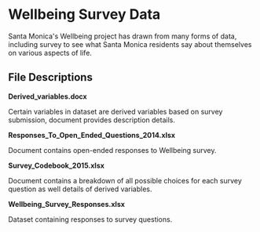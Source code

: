 # Wellbeing Survey Data
Santa Monica's Wellbeing project has drawn from many forms of data, including survey to see what Santa Monica residents say about themselves on various aspects of life.

## File Descriptions
**Derived_variables.docx**

Certain variables in dataset are derived variables based on survey submission, document provides description details.

**Responses_To_Open_Ended_Questions_2014.xlsx**

Document contains open-ended responses to Wellbeing survey.

**Survey_Codebook_2015.xlsx**

Document contains a breakdown of all possible choices for each survey question as well details of derived variables.

**Wellbeing_Survey_Responses.xlsx**

Dataset containing responses to survey questions.
